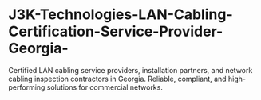 # J3K-Technologies-LAN-Cabling-Certification-Service-Provider-Georgia-
Certified LAN cabling service providers, installation partners, and network cabling inspection contractors in Georgia. Reliable, compliant, and high-performing solutions for commercial networks.
